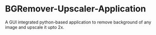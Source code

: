 # BGRemover-Upscaler-Application
A GUI integrated python-based application to remove background of any image and upscale it upto 2x. 
